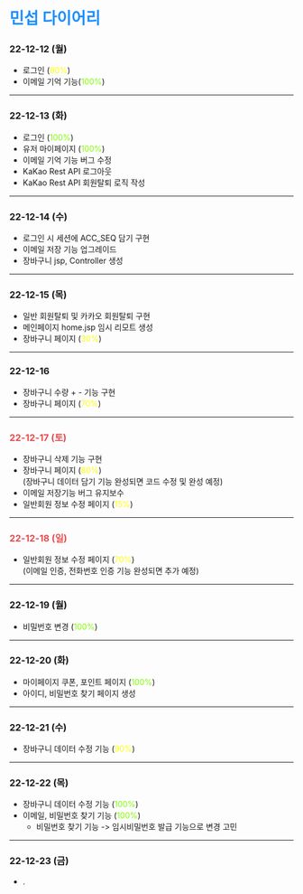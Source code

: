 # <span style="color: dodgerblue;">민섭 다이어리</span>

### 22-12-12 (월)
- 로그인 (<span style="color: yellow">80%</span>)
- 이메일 기억 기능(<span style="color: chartreuse">100%</span>)
---
### 22-12-13 (화)
- 로그인 (<span style="color: chartreuse">100%</span>)
- 유저 마이페이지 (<span style="color: chartreuse">100%</span>)
- 이메일 기억 기능 버그 수정
- KaKao Rest API 로그아웃
- KaKao Rest API 회원탈퇴 로직 작성
---
### 22-12-14 (수)
- 로그인 시 세션에 ACC_SEQ 담기 구현
- 이메일 저장 기능 업그레이드
- 장바구니 jsp, Controller 생성
---
### 22-12-15 (목)
- 일반 회원탈퇴 및 카카오 회원탈퇴 구현
- 메인페이지 home.jsp 임시 리모트 생성
- 장바구니 페이지 (<span style="color: yellow">30%</span>)
---
### 22-12-16
- 장바구니 수량 + - 기능 구현
- 장바구니 페이지 (<span style="color: yellow">70%</span>)
---
### <h3 style="color: #E84C4F">22-12-17 (토)</h3>
- 장바구니 삭제 기능 구현
- 장바구니 페이지 (<span style="color: yellow">80%</span>)
<br>(장바구니 데이터 담기 기능 완성되면 코드 수정 및 완성 예정)
- 이메일 저장기능 버그 유지보수
- 일반회원 정보 수정 페이지 (<span style="color: yellow">15%</span>)
---
### <h3 style="color: #E84C4F">22-12-18 (일)</h3>
- 일반회원 정보 수정 페이지 (<span style="color: yellow">70%</span>)
<br>(이메일 인증, 전화번호 인증 기능 완성되면 추가 예정)
---
### 22-12-19 (월)
- 비밀번호 변경 (<span style="color: chartreuse">100%</span>)
---
### 22-12-20 (화)
- 마이페이지 쿠폰, 포인트 페이지 (<span style="color: chartreuse">100%</span>)
- 아이디, 비밀번호 찾기 페이지 생성
---
### 22-12-21 (수)
- 장바구니 데이터 수정 기능 (<span style="color: yellow">90%</span>)
---
### 22-12-22 (목)
- 장바구니 데이터 수정 기능 (<span style="color: chartreuse">100%</span>)
- 이메일, 비밀번호 찾기 기능 (<span style="color: chartreuse">100%</span>)
  - 비밀번호 찾기 기능 -> 임시비밀번호 발급 기능으로 변경 고민
---
### 22-12-23 (금)
- .